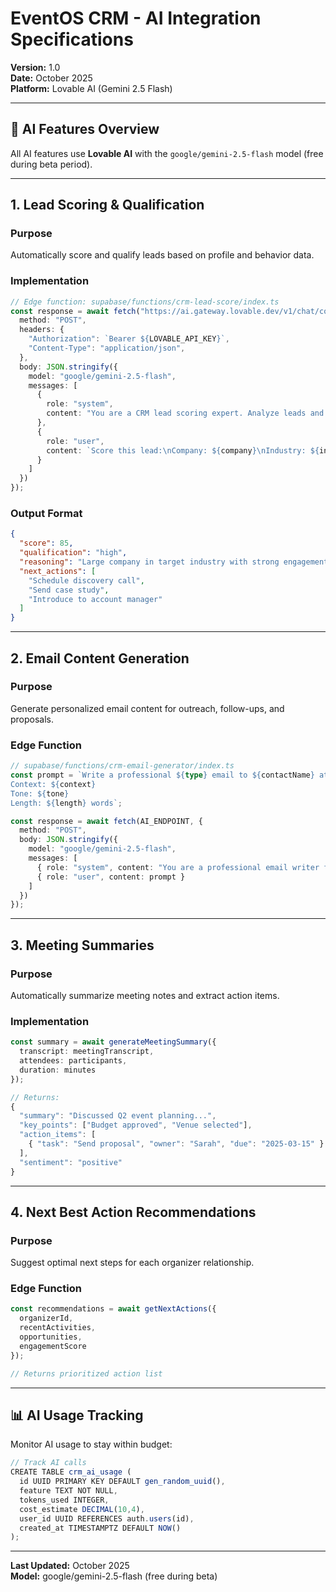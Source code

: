 # EventOS CRM - AI Integration Specifications

**Version:** 1.0  
**Date:** October 2025  
**Platform:** Lovable AI (Gemini 2.5 Flash)

---

## 🤖 AI Features Overview

All AI features use **Lovable AI** with the `google/gemini-2.5-flash` model (free during beta period).

---

## 1. Lead Scoring & Qualification

### Purpose
Automatically score and qualify leads based on profile and behavior data.

### Implementation

```typescript
// Edge function: supabase/functions/crm-lead-score/index.ts
const response = await fetch("https://ai.gateway.lovable.dev/v1/chat/completions", {
  method: "POST",
  headers: {
    "Authorization": `Bearer ${LOVABLE_API_KEY}`,
    "Content-Type": "application/json",
  },
  body: JSON.stringify({
    model: "google/gemini-2.5-flash",
    messages: [
      {
        role: "system",
        content: "You are a CRM lead scoring expert. Analyze leads and return a score 0-100 with reasoning."
      },
      {
        role: "user",
        content: `Score this lead:\nCompany: ${company}\nIndustry: ${industry}\nSize: ${size}\nEngagement: ${engagement}`
      }
    ]
  })
});
```

### Output Format
```json
{
  "score": 85,
  "qualification": "high",
  "reasoning": "Large company in target industry with strong engagement",
  "next_actions": [
    "Schedule discovery call",
    "Send case study",
    "Introduce to account manager"
  ]
}
```

---

## 2. Email Content Generation

### Purpose
Generate personalized email content for outreach, follow-ups, and proposals.

### Edge Function
```typescript
// supabase/functions/crm-email-generator/index.ts
const prompt = `Write a professional ${type} email to ${contactName} at ${companyName}.
Context: ${context}
Tone: ${tone}
Length: ${length} words`;

const response = await fetch(AI_ENDPOINT, {
  method: "POST",
  body: JSON.stringify({
    model: "google/gemini-2.5-flash",
    messages: [
      { role: "system", content: "You are a professional email writer for corporate events." },
      { role: "user", content: prompt }
    ]
  })
});
```

---

## 3. Meeting Summaries

### Purpose
Automatically summarize meeting notes and extract action items.

### Implementation
```typescript
const summary = await generateMeetingSummary({
  transcript: meetingTranscript,
  attendees: participants,
  duration: minutes
});

// Returns:
{
  "summary": "Discussed Q2 event planning...",
  "key_points": ["Budget approved", "Venue selected"],
  "action_items": [
    { "task": "Send proposal", "owner": "Sarah", "due": "2025-03-15" }
  ],
  "sentiment": "positive"
}
```

---

## 4. Next Best Action Recommendations

### Purpose
Suggest optimal next steps for each organizer relationship.

### Edge Function
```typescript
const recommendations = await getNextActions({
  organizerId,
  recentActivities,
  opportunities,
  engagementScore
});

// Returns prioritized action list
```

---

## 📊 AI Usage Tracking

Monitor AI usage to stay within budget:

```typescript
// Track AI calls
CREATE TABLE crm_ai_usage (
  id UUID PRIMARY KEY DEFAULT gen_random_uuid(),
  feature TEXT NOT NULL,
  tokens_used INTEGER,
  cost_estimate DECIMAL(10,4),
  user_id UUID REFERENCES auth.users(id),
  created_at TIMESTAMPTZ DEFAULT NOW()
);
```

---

**Last Updated:** October 2025  
**Model:** google/gemini-2.5-flash (free during beta)

